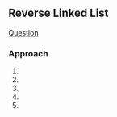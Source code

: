 ## Reverse Linked List

[Question](https://leetcode.com/problems/reverse-linked-list)

### Approach

1. 
2. 
3. 
4. 
5. 
